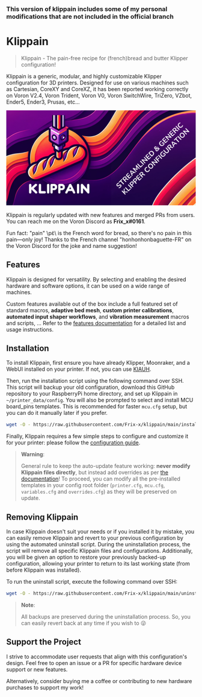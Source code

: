 ### This version of klippain includes some of my personal modifications that are not included in the official branch

# Klippain

> Klippain - The pain-free recipe for (french)bread and butter Klipper configuration!

Klippain is a generic, modular, and highly customizable Klipper configuration for 3D printers. Designed for use on various machines such as Cartesian, CoreXY and CoreXZ, it has been reported working correctly on Voron V2.4, Voron Trident, Voron V0, Voron SwitchWire, TriZero, VZbot, Ender5, Ender3, Prusas, etc...

![Klippain](./docs/klippain.png)

Klippain is regularly updated with new features and merged PRs from users. You can reach me on the Voron Discord as **Frix_x#0161**.

Fun fact: "pain" \pɛ̃\ is the French word for bread, so there's no pain in this pain—only joy! Thanks to the French channel "honhonhonbaguette-FR" on the Voron Discord for the joke and name suggestion!


## Features

Klippain is designed for versatility. By selecting and enabling the desired hardware and software options, it can be used on a wide range of machines.

Custom features available out of the box include a full featured set of standard macros, **adaptive bed mesh**, **custom printer calibrations**, **automated input shaper workflows**, and **vibration measurement** macros and scripts, ... Refer to the [features documentation](./docs/features.md) for a detailed list and usage instructions.


## Installation

To install Klippain, first ensure you have already Klipper, Moonraker, and a WebUI installed on your printer. If not, you can use [KIAUH](https://github.com/th33xitus/kiauh).

Then, run the installation script using the following command over SSH. This script will backup your old configuration, download this GitHub repository to your RaspberryPi home directory, and set up Klippain in `~/printer_data/config`. You will also be prompted to select and install MCU board_pins templates. This is recommended for faster `mcu.cfg` setup, but you can do it manually later if you prefer.

```bash
wget -O - https://raw.githubusercontent.com/Frix-x/klippain/main/install.sh | bash
```

Finally, Klippain requires a few simple steps to configure and customize it for your printer: please follow the [configuration guide](./docs/configuration.md).

  > **Warning**:
  >
  > General rule to keep the auto-update feature working: **never modify Klippain files directly**, but instead add overrides as per [the documentation](./docs/overrides.md)! To proceed, you can modify all the pre-installed templates in your config root folder (`printer.cfg`, `mcu.cfg`, `variables.cfg` and `overrides.cfg`) as they will be preserved on update.


## Removing Klippain

In case Klippain doesn't suit your needs or if you installed it by mistake, you can easily remove Klippain and revert to your previous configuration by using the automated uninstall script. During the uninstallation process, the script will remove all specific Klippain files and configurations. Additionally, you will be given an option to restore your previously backed-up configuration, allowing your printer to return to its last working state (from before Klippain was installed).

To run the uninstall script, execute the following command over SSH:

```bash
wget -O - https://raw.githubusercontent.com/Frix-x/klippain/main/uninstall.sh | bash
```

  > **Note**:
  >
  > All backups are preserved during the uninstallation process. So, you can easily revert back at any time if you wish to :stuck_out_tongue_winking_eye:


## Support the Project

I strive to accommodate user requests that align with this configuration's design. Feel free to open an issue or a PR for specific hardware device support or new features.

Alternatively, consider buying me a coffee or contributing to new hardware purchases to support my work!